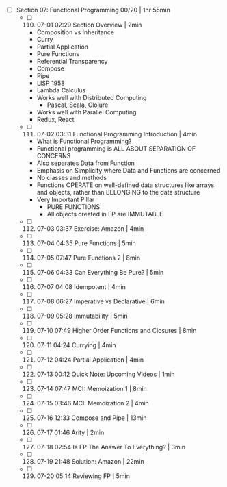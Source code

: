 - [ ] Section 07: Functional Programming 00/20 | 1hr 55min
	- [ ] 110. 07-01 02:29 Section Overview | 2min
	  - Composition vs Inheritance
	  - Curry
	  - Partial Application
	  - Pure Functions
	  - Referential Transparency
	  - Compose
	  - Pipe
	  - LISP 1958
	  - Lambda Calculus
	  - Works well with Distributed Computing
	    - Pascal, Scala, Clojure
	  - Works well with Parallel Computing
	  - Redux, React
	- [ ] 111. 07-02 03:31 Functional Programming Introduction | 4min
	  - What is Functional Programming?
	  - Functional programming is ALL ABOUT SEPARATION OF CONCERNS
	  - Also separates Data from Function
	  - Emphasis on Simplicity where Data and Functions are concerned
	  - No classes and methods
	  - Functions OPERATE on well-defined data structures like arrays and objects, rather than BELONGING to the data structure
	  - Very Important Pillar
	    - PURE FUNCTIONS
	    - All objects created in FP are IMMUTABLE
	- [ ] 112. 07-03 03:37 Exercise: Amazon | 4min
	- [ ] 113. 07-04 04:35 Pure Functions | 5min
	- [ ] 114. 07-05 07:47 Pure Functions 2 | 8min
	- [ ] 115. 07-06 04:33 Can Everything Be Pure? | 5min
	- [ ] 116. 07-07 04:08 Idempotent | 4min
	- [ ] 117. 07-08 06:27 Imperative vs Declarative | 6min
	- [ ] 118. 07-09 05:28 Immutability | 5min
	- [ ] 119. 07-10 07:49 Higher Order Functions and Closures | 8min
	- [ ] 120. 07-11 04:24 Currying | 4min
	- [ ] 121. 07-12 04:24 Partial Application | 4min
	- [ ] 122. 07-13 00:12 Quick Note: Upcoming Videos | 1min
	- [ ] 123. 07-14 07:47 MCI: Memoization 1 | 8min
	- [ ] 124. 07-15 03:46 MCI: Memoization 2 | 4min
	- [ ] 125. 07-16 12:33 Compose and Pipe | 13min
	- [ ] 126. 07-17 01:46 Arity | 2min
	- [ ] 127. 07-18 02:54 Is FP The Answer To Everything? | 3min
	- [ ] 128. 07-19 21:48 Solution: Amazon | 22min
	- [ ] 129. 07-20 05:14 Reviewing FP | 5min
